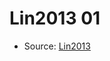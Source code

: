 <a name="material" />

# Lin2013 01
<script type="application/ld+json">
  {
    "@context": "https://schema.org/",
    "@type": "ChemicalSubstance",
    "http://purl.org/dc/terms/conformsTo":
      {
        "@type": "CreativeWork",
        "@id": "https://bioschemas.org/profiles/ChemicalSubstance/0.4-RELEASE/"
      },
    "@id": "https://egonw.github.io/nanowiki/nanowiki448.html#material",
    "name": "Lin2013 01",
    "sameAs": "http://127.0.0.1/mediawiki/index.php/Special:URIResolver/Lin2013_01"
  }
</script>


* Source: [Lin2013](Lin2013.md)
